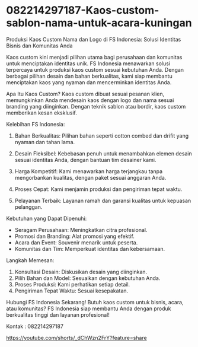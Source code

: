 # 082214297187-Kaos-custom-sablon-nama-untuk-acara-kuningan
Produksi Kaos Custom Nama dan Logo di FS Indonesia: Solusi Identitas Bisnis dan Komunitas Anda

Kaos custom kini menjadi pilihan utama bagi perusahaan dan komunitas untuk menciptakan identitas unik. FS Indonesia menawarkan solusi terpercaya untuk produksi kaos custom sesuai kebutuhan Anda. Dengan berbagai pilihan desain dan bahan berkualitas, kami siap membantu menciptakan kaos yang nyaman dan mencerminkan identitas Anda.

Apa Itu Kaos Custom?
Kaos custom dibuat sesuai pesanan klien, memungkinkan Anda mendesain kaos dengan logo dan nama sesuai branding yang diinginkan. Dengan teknik sablon atau bordir, kaos custom memberikan kesan eksklusif.

Kelebihan FS Indonesia:

1. Bahan Berkualitas: Pilihan bahan seperti cotton combed dan drifit yang nyaman dan tahan lama.
   
2. Desain Fleksibel: Kebebasan penuh untuk menambahkan elemen desain sesuai identitas Anda, dengan bantuan tim desainer kami.

3. Harga Kompetitif: Kami menawarkan harga terjangkau tanpa mengorbankan kualitas, dengan paket sesuai anggaran Anda.

4. Proses Cepat: Kami menjamin produksi dan pengiriman tepat waktu.

5. Pelayanan Terbaik: Layanan ramah dan garansi kualitas untuk kepuasan pelanggan.

Kebutuhan yang Dapat Dipenuhi:
- Seragam Perusahaan: Meningkatkan citra profesional.
- Promosi dan Branding: Alat promosi yang efektif.
- Acara dan Event: Souvenir menarik untuk peserta.
- Komunitas dan Tim: Memperkuat identitas dan kebersamaan.

Langkah Memesan:
1. Konsultasi Desain: Diskusikan desain yang diinginkan.
2. Pilih Bahan dan Model: Sesuaikan dengan kebutuhan Anda.
3. Proses Produksi: Kami perhatikan setiap detail.
4. Pengiriman Tepat Waktu: Sesuai kesepakatan.

Hubungi FS Indonesia Sekarang!
Butuh kaos custom untuk bisnis, acara, atau komunitas? FS Indonesia siap membantu Anda dengan produk berkualitas tinggi dan layanan profesional!

Kontak : 082214297187

https://youtube.com/shorts/_dChWzn2FrY?feature=share
